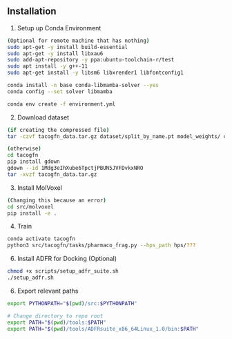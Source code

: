 
## Installation

1. Setup up Conda Environment
```bash
(Optional for remote machine that has nothing)
sudo apt-get -y install build-essential
sudo apt-get -y install libxau6
sudo add-apt-repository -y ppa:ubuntu-toolchain-r/test
sudo apt install -y g++-11
sudo apt-get install -y libsm6 libxrender1 libfontconfig1

conda install -n base conda-libmamba-solver --yes
conda config --set solver libmamba

conda env create -f environment.yml
```

2. Download dataset
```bash
(if creating the compressed file)
tar -czvf tacogfn_data.tar.gz dataset/split_by_name.pt model_weights/ dataset/pocket_to_avg_zinc_vina_score.pt misc/pharmacophores_db.lmdb/ dataset/affinity_prediction_pharmacophores/

(otherwise)
cd tacogfn
pip install gdown
gdown --id 1Mdg3eIhXube6TpctjPBUN5JVFDvkxNRO
tar -xvzf tacogfn_data.tar.gz
```

3. Install MolVoxel
```bash
(Changing this because an error)
cd src/molvoxel
pip install -e .
```

4. Train
```bash
conda activate tacogfn
python3 src/tacogfn/tasks/pharmaco_frag.py --hps_path hps/???
```


6. Install ADFR for Docking (Optional)
```bash
chmod +x scripts/setup_adfr_suite.sh
./setup_adfr.sh
```

6. Export relevant paths 
```bash
export PYTHONPATH="$(pwd)/src:$PYTHONPATH"

# Change directory to repo root
export PATH="$(pwd)/tools:$PATH" 
export PATH="$(pwd)/tools/ADFRsuite_x86_64Linux_1.0/bin:$PATH"
```